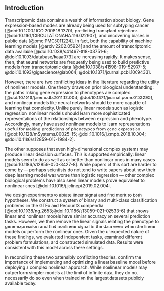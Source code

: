 ## Introduction

Transcriptomic data contains a wealth of information about biology.
Gene expression-based models are already being used for subtyping cancer [@doi:10.1200/JCO.2008.18.1370], predicting transplant rejections [@doi:10.1161/CIRCULATIONAHA.116.022907], and uncovering biases in public data [@pmc:PMC8011224].
In fact, both the capability of machine learning models [@arxiv:2202.05924] and the amount of transcriptomic data available [@doi:10.1038/s41467-018-03751-6; @doi:10.1093/database/baaa073] are increasing rapidly.
It makes sense, then, that neural networks are frequently being used to build predictive models from transcriptomic data [@doi:10.1038/s41598-019-52937-5; @doi:10.1093/gigascience/giab064; @doi:10.1371/journal.pcbi.1009433].

However, there are two conflicting ideas in the literature regarding the utility of nonlinear models.
One theory draws on prior biological understanding: the paths linking gene expression to phenotypes are complex [@doi:10.1016/j.semcdb.2011.12.004; @doi:10.1371/journal.pone.0153295], and nonlinear models like neural networks should be more capable of learning that complexity.
Unlike purely linear models such as logistic regression, nonlinear models should learn more sophisticated representations of the relationships between expression and phenotype.
Accordingly, many have used nonlinear models to learn representations useful for making predictions of phenotypes from gene expression [@doi:10.1128/mSystems.00025-15; @doi:10.1016/j.cmpb.2018.10.004; @doi:10.1186/s12859-017-1984-2].

The other supposes that even high-dimensional complex systems may produce linear decision surfaces.
This is supported empirically: linear models seem to do as well as or better than nonlinear ones in many cases [@doi:10.1186/s12859-020-3427-8].
While papers of this sort are harder to come by — perhaps scientists do not tend to write papers about how their deep learning model was worse than logistic regression — other complex biological problems have also seen linear models prove equivalent to nonlinear ones [@doi:10.1016/j.jclinepi.2019.02.004].

We design experiments to ablate linear signal and find merit to both hypotheses.
We construct a system of binary and multi-class classification problems on the GTEx and Recount3 compendia [@doi:10.1038/ng.2653;@doi:10.1186/s13059-021-02533-6] that shows linear and nonlinear models have similar accuracy on several prediction tasks.
However, we then remove the linear signals relating the phenotype to gene expression and find nonlinear signal in the data even when the linear models outperform the nonlinear ones.
Given the unexpected nature of these findings, we evaluated independent tasks, examined different problem formulations, and constructed simulated data.
Results were consistent with this model across these settings.

In reconciling these two ostensibly conflicting theories, confirm the importance of implementing and optimizing a linear baseline model before deploying a complex nonlinear approach.
While nonlinear models may outperform simpler models at the limit of infinite data, they do not necessarily do so even when trained on the largest datasets publicly available today.
